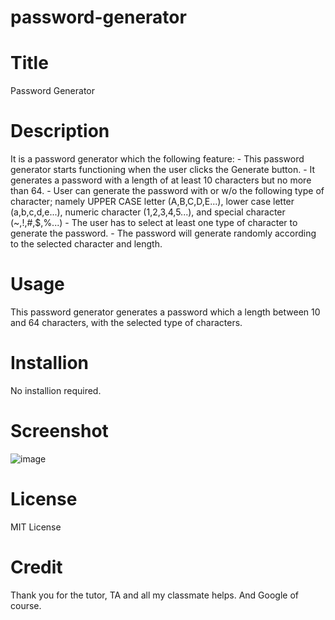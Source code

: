 # password-generator

# Title
Password Generator

# Description
It is a password generator which the following feature:
    - This password generator starts functioning when the user clicks the Generate button.
    - It generates a password with a length of at least 10 characters but no more than 64.
    - User can generate the password with or w/o the following type of character; namely UPPER CASE letter (A,B,C,D,E...), lower case letter (a,b,c,d,e...), numeric character (1,2,3,4,5...), and special character (~,!,#,$,%...)
    - The user has to select at least one type of character to generate the password.
    - The password will generate randomly according to the selected character and length.

# Usage

This password generator generates a password which a length between 10 and 64 characters, with the selected type of characters.

# Installion

No installion required. 

# Screenshot

![image](https://user-images.githubusercontent.com/117188356/223192418-f37cb807-8590-4d5f-8e14-cce5224e347e.png)

# License

MIT License

# Credit

Thank you for the tutor, TA and all my classmate helps. And Google of course.
